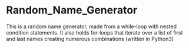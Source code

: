# Random_Name_Generator

This is a random name generator, made from a while-loop with nested condition statements.
It also holds for-loops that iterate over a list of first and last names creating numerous 
combinations (written in Python3)
